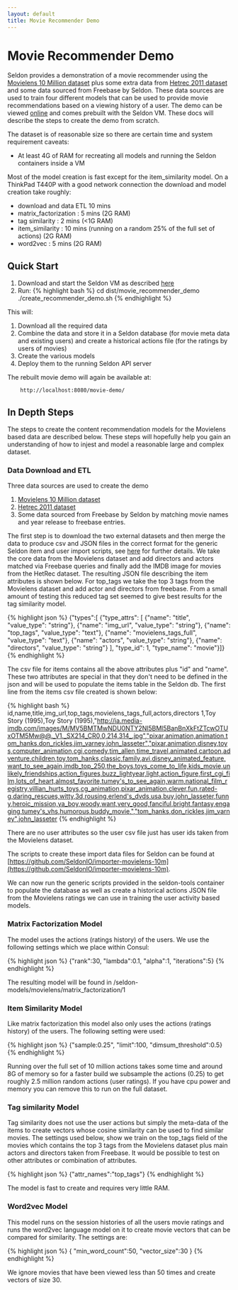 ```yaml
---
layout: default
title: Movie Recommender Demo
---
```


# Movie Recommender Demo
Seldon provides a demonstration of a movie recommender using the [Movielens 10 Million dataset](http://grouplens.org/datasets/movielens/) plus some extra data from [Hetrec 2011 dataset](http://grouplens.org/datasets/hetrec-2011/) and some data sourced from Freebase by Seldon. These data sources are used to train four different models that can be used to provide movie recommendations based on a viewing history of a user. The demo can be viewed [online](http://www.seldon.io/movie-demo/) and comes prebuilt with the Seldon VM. These docs will describe the steps to create the demo from scratch.

The dataset is of reasonable size so there are certain time and system requirement caveats:

 * At least 4G of RAM for recreating all models and running the Seldon containers inside a VM

Most of the model creation is fast except for the item_similarity model. On a ThinkPad T440P with a good network connection the download and model creation take roughly:

 * download and data ETL 10 mins
 * matrix_factorization : 5 mins (2G RAM)
 * tag similarity : 2 mins (<1G RAM)
 * item_similarity : 10 mins (running on a random 25% of the full set of actions) (2G RAM)
 * word2vec : 5 mins (2G RAM)


## Quick Start

 1. Download and start the Seldon VM as described [here](vm.html)
 1. Run:
  {% highlight bash %}
cd dist/movie_recommender_demo
./create_recommender_demo.sh 
  {% endhighlight %}

This will:

 1. Download all the required data
 1. Combine the data and store it in a Seldon database (for movie meta data and existing users) and create a historical actions file (for the ratings by users of movies)
 1. Create the various models
 1. Deploy them to the running Seldon API server

The rebuilt movie demo will again be available at:

        http://localhost:8080/movie-demo/


## In Depth Steps
The steps to create the content recommendation models for the Movielens based data are described below. These steps will hopefully help you gain an understanding of how to injest and model a reasonable large and complex dataset.

### Data Download and ETL
Three data sources are used to create the demo

 1. [Movielens 10 Million dataset](http://grouplens.org/datasets/movielens/)
 1. [Hetrec 2011 dataset](http://grouplens.org/datasets/hetrec-2011/)
 1. Some data sourced from Freebase by Seldon by matching movie names and year release to freebase entries.

The first step is to download the two external datasets and then merge the data to produce csv and JSON files in the correct format for the generic Seldon item and user import scripts, see [here](data.html) for further details. We take the core data from the Movielens dataset and add directors and actors matched via Freebase queries and finally add the IMDB image for movies from the HetRec dataset. The resulting JSON file describing the item attributes is shown below. For top_tags we take the top 3 tags from the Movielens dataset and add actor and directors from freebase. From a small amount of testing this reduced tag set seemed to give best results for the tag similarity model.

  {% highlight json %}
{"types":[
   {"type_attrs": [
      {"name": "title", "value_type": "string"},
	  {"name": "img_url", "value_type": "string"},
	  {"name": "top_tags", "value_type": "text"},
	  {"name": "movielens_tags_full", "value_type": "text"},
	  {"name": "actors", "value_type": "string"},
	  {"name": "directors", "value_type": "string"}
	  ],
   "type_id": 1,
   "type_name": "movie"}]}
  {% endhighlight %}

The csv file for items contains all the above attributes plus "id" and "name". These two attributes are special in that they don't need to be defined in the json and will be used to populate the items table in the Seldon db. The first line from the items csv file created is shown below:

  {% highlight bash %}
id,name,title,img_url,top_tags,movielens_tags_full,actors,directors
1,Toy Story (1995),Toy Story (1995),"http://ia.media-imdb.com/images/M/MV5BMTMwNDU0NTY2Nl5BMl5BanBnXkFtZTcwOTUxOTM5Mw@@._V1._SX214_CR0,0,214,314_.jpg","pixar,animation,animation,tom_hanks,don_rickles,jim_varney,john_lasseter","pixar,animation,disney,toys,computer_animation,cgi,comedy,tim_allen,time_travel,animated,cartoon,adventure,children,toy,tom_hanks,classic,family,avi,disney_animated_feature,want_to_see_again,imdb_top_250,the_boys,toys_come_to_life,kids_movie,unlikely_friendships,action_figures,buzz_lightyear,light,action_figure,first_cgi_film,lots_of_heart,almost_favorite,tumey's_to_see_again,warm,national_film_registry,villian_hurts_toys,cg_animation,pixar_animation,clever,fun,rated-g,daring_rescues,witty,3d,rousing,erlend's_dvds,usa,buy,john_lasseter,funny,heroic_mission,ya_boy,woody,want,very_good,fanciful,bright,fantasy,engaging,tumey's_vhs,humorous,buddy_movie,","tom_hanks,don_rickles,jim_varney",john_lasseter
  {% endhighlight %}

There are no user attributes so the user csv file just has user ids taken from the Movielens dataset.

The scripts to create these import data files for Seldon can be found at [https://github.com/SeldonIO/importer-movielens-10m](https://github.com/SeldonIO/importer-movielens-10m).

We can now run the generic scripts provided in the seldon-tools container to populate the database as well as create a historical actions JSON file from the Movielens ratings we can use in training the  user activity based models.

### Matrix Factorization Model
The model uses the actions (ratings history) of the users. We use the following settings which we place within Consul:

{% highlight json %}
  {"rank":30, "lambda":0.1, "alpha":1, "iterations":5}
{% endhighlight %}

The resulting model will be found in /seldon-models/movielens/matrix_factorization/1

### Item Similarity Model
Like matrix factorization this model also only uses the actions (ratings history) of the users. The following setting were used:

{% highlight json %}
{"sample:0.25", "limit":100, "dimsum_threshold":0.5}
{% endhighlight %}

Running over the full set of 10 million actions takes some time and around 8G of memory so for a faster build we subsample the actions (0.25) to get roughly 2.5 million random actions (user ratings). If you have cpu power and memory you can remove this to run on the full dataset.

### Tag similarity Model
Tag similarity does not use the user actions but simply the meta-data of the items to create vectors whose cosine similarity can be used to find similar movies. The settings used below, show we train on the top_tags field of the movies which contains the top 3 tags from the Movielens dataset plus main actors and directors taken from Freebase. It would be possible to test on other attributes or combination of attributes.

{% highlight json %}
{"attr_names":"top_tags"}
{% endhighlight %}

The model is fast to create and requires very little RAM.

### Word2vec Model
This model runs on the session histories of all the users movie ratings and runs the word2vec language model on it to create movie vectors that can be compared for similarity. The settings are:

{% highlight json %}
{ "min_word_count":50, "vector_size":30 }
{% endhighlight %}

We ignore movies that have been viewed less than 50 times and create vectors of size 30. 


